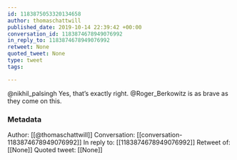 ```yaml
---
id: 1183875053320134658
author: thomaschattwill
published_date: 2019-10-14 22:39:42 +00:00
conversation_id: 1183874678949076992
in_reply_to: 1183874678949076992
retweet: None
quoted_tweet: None
type: tweet
tags:

---
```


@nikhil_palsingh Yes, that’s exactly right. @Roger_Berkowitz is as brave as they come on this.

### Metadata

Author: [[@thomaschattwill]]
Conversation: [[conversation-1183874678949076992]]
In reply to: [[1183874678949076992]]
Retweet of: [[None]]
Quoted tweet: [[None]]
